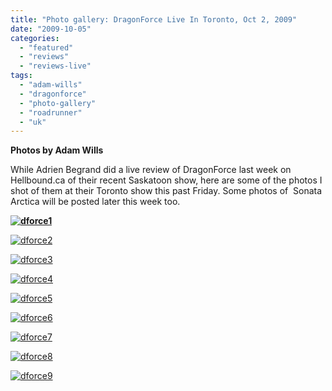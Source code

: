 ```yaml
---
title: "Photo gallery: DragonForce Live In Toronto, Oct 2, 2009"
date: "2009-10-05"
categories: 
  - "featured"
  - "reviews"
  - "reviews-live"
tags: 
  - "adam-wills"
  - "dragonforce"
  - "photo-gallery"
  - "roadrunner"
  - "uk"
---
```


**Photos by Adam Wills**

While Adrien Begrand did a live review of DragonForce last week on Hellbound.ca of their recent Saskatoon show, here are some of the photos I shot of them at their Toronto show this past Friday. Some photos of  Sonata Arctica will be posted later this week too.

**[](http://www.hellbound.ca/wp-content/uploads/2009/10/dforce6.jpg)**

**[![dforce1](http://www.hellbound.ca/wp-content/uploads/2009/10/dforce1.jpg "dforce1")](http://www.hellbound.ca/wp-content/uploads/2009/10/dforce1.jpg)**

[![dforce2](http://www.hellbound.ca/wp-content/uploads/2009/10/dforce2.jpg "dforce2")](http://www.hellbound.ca/wp-content/uploads/2009/10/dforce2.jpg)

[![dforce3](http://www.hellbound.ca/wp-content/uploads/2009/10/dforce3.jpg "dforce3")](http://www.hellbound.ca/wp-content/uploads/2009/10/dforce3.jpg)

[![dforce4](http://www.hellbound.ca/wp-content/uploads/2009/10/dforce4.jpg "dforce4")](http://www.hellbound.ca/wp-content/uploads/2009/10/dforce4.jpg)

[![dforce5](http://www.hellbound.ca/wp-content/uploads/2009/10/dforce51.jpg "dforce5")](http://www.hellbound.ca/wp-content/uploads/2009/10/dforce51.jpg)[](http://www.hellbound.ca/wp-content/uploads/2009/10/dforce5.jpg)

[![dforce6](http://www.hellbound.ca/wp-content/uploads/2009/10/dforce61.jpg "dforce6")](http://www.hellbound.ca/wp-content/uploads/2009/10/dforce61.jpg)

[![dforce7](http://www.hellbound.ca/wp-content/uploads/2009/10/dforce7.jpg "dforce7")](http://www.hellbound.ca/wp-content/uploads/2009/10/dforce7.jpg)

[![dforce8](http://www.hellbound.ca/wp-content/uploads/2009/10/dforce8.jpg "dforce8")](http://www.hellbound.ca/wp-content/uploads/2009/10/dforce8.jpg)

[![dforce9](http://www.hellbound.ca/wp-content/uploads/2009/10/dforce9.jpg "dforce9")](http://www.hellbound.ca/wp-content/uploads/2009/10/dforce9.jpg)
